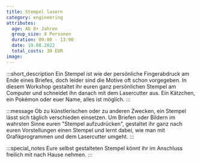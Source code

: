 ```yaml
---
title: Stempel lasern
category: engineering
attributes:
  age: Ab 8+ Jahren
  group_size: 8 Personen
  duration: 09:00 - 13:00
  date: 19.08.2022
  total_costs: 30 EUR
image:
---
```

:::short_description
Ein Stempel ist wie der persönliche Fingerabdruck am Ende eines Briefes, doch leider sind die Motive oft schon vorgegeben. In diesem Workshop gestaltet ihr euren ganz persönlichen Stempel am Computer und schneidet ihn danach mit dem Lasercutter aus.  Ein Kätzchen, ein Pokémon oder euer Name, alles ist möglich.
:::

:::message
Ob zu künstlerischen oder zu anderen Zwecken, ein Stempel lässt sich täglich verschieden einsetzen. Um Briefen oder Bildern im wahrsten Sinne euren "Stempel aufzudrücken", gestaltet ihr ganz nach euren Vorstellungen einen Stempel und lernt dabei, wie man mit Grafikprogrammen und dem Lasercutter umgeht.
:::

:::special_notes
Eure selbst gestalteten Stempel könnt ihr im Anschluss freilich mit nach Hause nehmen.
:::
